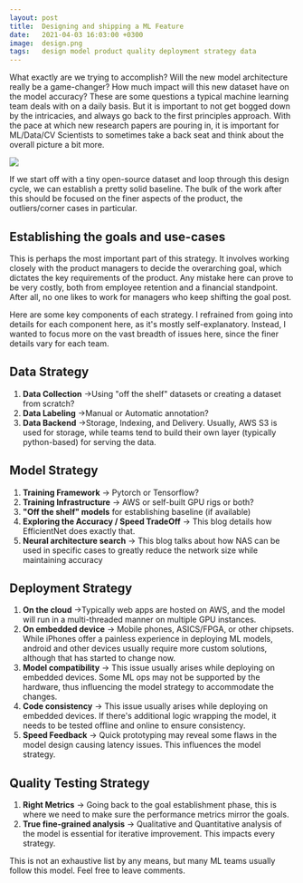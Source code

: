 ```yaml
---
layout: post
title:  Designing and shipping a ML Feature
date:   2021-04-03 16:03:00 +0300
image:  design.png
tags:   design model product quality deployment strategy data
---
```


What exactly are we trying to accomplish? Will the new model architecture really be a game-changer? 
How much impact will this new dataset have on the model accuracy? 
These are some questions a typical machine learning team deals with on a daily basis. 
But it is important to not get bogged down by the intricacies, and always go back to the first principles approach. 
With the pace at which new research papers are pouring in, 
it is important for ML/Data/CV Scientists to sometimes take a back seat and think about the overall picture a bit more.

![]({{site.baseurl}}/img/design_ml.png)

If we start off with a tiny open-source dataset and loop through this design cycle, we can establish a pretty solid baseline.
The bulk of the work after this should be focused on the finer aspects of the product, the outliers/corner cases in particular.

## Establishing the goals and use-cases
This is perhaps the most important part of this strategy. It involves working closely with the product managers to 
decide the overarching goal, which dictates the key requirements of the product. Any mistake here can prove to be very 
costly, both from employee retention and a financial standpoint. After all, no one likes to work for managers who keep 
shifting the goal post.

Here are some key components of each strategy. I refrained from going into details for each component here, as it's 
mostly self-explanatory. Instead, I wanted to focus more on the vast breadth of issues here, since the finer details 
vary for each team.

## Data Strategy

1. **Data Collection** →Using "off the shelf" datasets or creating a dataset from scratch?
2. **Data Labeling** →Manual or Automatic annotation?
3. **Data Backend** →Storage, Indexing, and Delivery. Usually, AWS S3 is used for storage, while teams tend to build 
   their own layer (typically python-based) for serving the data.
   
## Model Strategy

1. **Training Framework** → Pytorch or Tensorflow?
2. **Training Infrastructure** → AWS or self-built GPU rigs or both?
3. **"Off the shelf" models** for establishing baseline (if available)
4. **Exploring the Accuracy / Speed TradeOff** → This blog details how EfficientNet does exactly that.
5. **Neural architecture search** → This blog talks about how NAS can be used in specific cases to greatly reduce the 
   network size while maintaining accuracy

## Deployment Strategy
1. **On the cloud** →Typically web apps are hosted on AWS, and the model will run in a multi-threaded manner on 
   multiple GPU instances.
2. **On embedded device** → Mobile phones, ASICS/FPGA, or other chipsets. While iPhones offer a painless experience 
   in deploying ML models, android and other devices usually require more custom solutions, although that has started 
   to change now.
3. **Model compatibility** → This issue usually arises while deploying on embedded devices. Some ML ops may not be supported
   by the hardware, thus influencing the model strategy to accommodate the changes.
4. **Code consistency** → This issue usually arises while deploying on embedded devices. If there's additional logic 
   wrapping the model, it needs to be tested offline and online to ensure consistency.
5. **Speed Feedback** → Quick prototyping may reveal some flaws in the model design causing latency issues. This influences 
   the model strategy.

## Quality Testing Strategy
1. **Right Metrics** → Going back to the goal establishment phase, this is where we need to make sure the performance metrics mirror the goals.
2. **True fine-grained analysis** → Qualitative and Quantitative analysis of the model is essential for iterative improvement. This impacts every strategy.

This is not an exhaustive list by any means, but many ML teams usually follow this model. Feel free to leave comments.